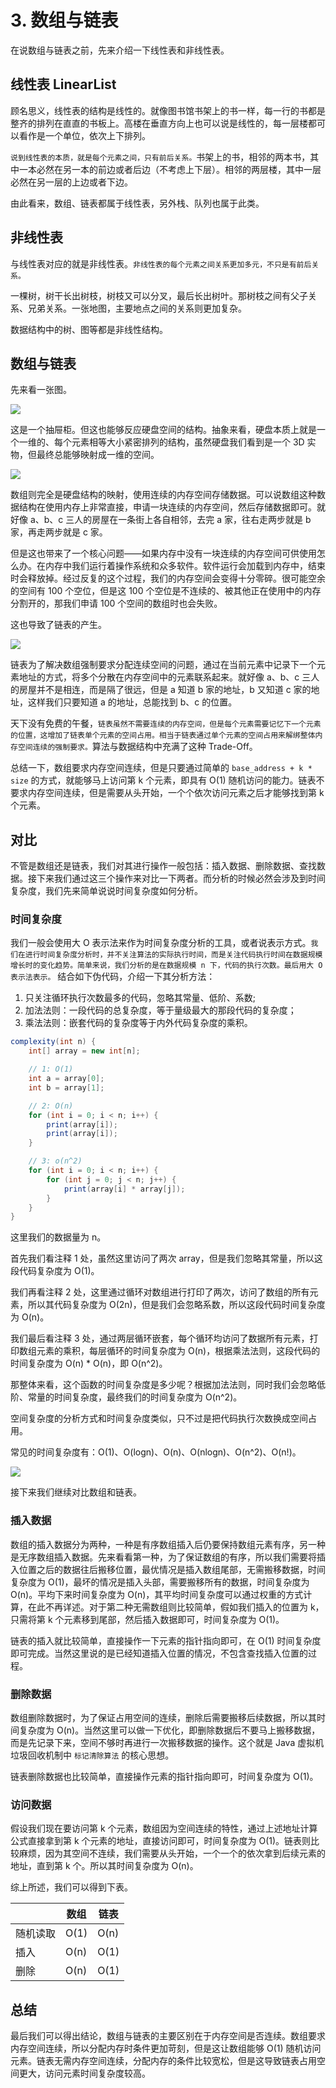 # 3. 数组与链表

在说数组与链表之前，先来介绍一下线性表和非线性表。

## 线性表 LinearList

顾名思义，线性表的结构是线性的。就像图书馆书架上的书一样，每一行的书都是整齐的排列在直直的书板上。高楼在垂直方向上也可以说是线性的，每一层楼都可以看作是一个单位，依次上下排列。

`说到线性表的本质，就是每个元素之间，只有前后关系。`书架上的书，相邻的两本书，其中一本必然在另一本的前边或者后边（不考虑上下层）。相邻的两层楼，其中一层必然在另一层的上边或者下边。

由此看来，数组、链表都属于线性表，另外栈、队列也属于此类。

## 非线性表

与线性表对应的就是非线性表。`非线性表的每个元素之间关系更加多元，不只是有前后关系。`

一棵树，树干长出树枝，树枝又可以分叉，最后长出树叶。那树枝之间有父子关系、兄弟关系。一张地图，主要地点之间的关系则更加复杂。

数据结构中的树、图等都是非线性结构。

## 数组与链表

先来看一张图。

![](https://blog-pic-1251295613.cos.ap-guangzhou.myqcloud.com/1617980400.03SmartPic.png)

这是一个抽屉柜。但这也能够反应硬盘空间的结构。抽象来看，硬盘本质上就是一个一维的、每个元素相等大小紧密排列的结构，虽然硬盘我们看到是一个 3D 实物，但最终总能够映射成一维的空间。

![](https://blog-pic-1251295613.cos.ap-guangzhou.myqcloud.com/1617985940.72SmartPic.png)

数组则完全是硬盘结构的映射，使用连续的内存空间存储数据。可以说数组这种数据结构在使用内存上非常直接，申请一块连续的内存空间，然后存储数据即可。就好像 a、b、c 三人的房屋在一条街上各自相邻，去完 a 家，往右走两步就是 b 家，再走两步就是 c 家。

但是这也带来了一个核心问题——如果内存中没有一块连续的内存空间可供使用怎么办。在内存中我们运行着操作系统和众多软件。软件运行会加载到内存中，结束时会释放掉。经过反复的这个过程，我们的内存空间会变得十分零碎。很可能空余的空间有 100 个空位，但是这 100 个空位是不连续的、被其他正在使用中的内存分割开的，那我们申请 100 个空间的数组时也会失败。

这也导致了链表的产生。

![](https://blog-pic-1251295613.cos.ap-guangzhou.myqcloud.com/1617985960.25SmartPic.png)

链表为了解决数组强制要求分配连续空间的问题，通过在当前元素中记录下一个元素地址的方式，将多个分散在内存空间中的元素联系起来。就好像 a、b、c 三人的房屋并不是相连，而是隔了很远，但是 a 知道 b 家的地址，b 又知道 c 家的地址，这样我们只要知道 a 的地址，总能找到 b、c 的位置。

天下没有免费的午餐，`链表虽然不需要连续的内存空间，但是每个元素需要记忆下一个元素的位置，这增加了链表单个元素的空间占用。相当于链表通过单个元素的空间占用来解绑整体内存空间连续的强制要求。`算法与数据结构中充满了这种 Trade-Off。

总结一下，数组要求内存空间连续，但是只要通过简单的 `base_address + k * size` 的方式，就能够马上访问第 k 个元素，即具有 O(1) 随机访问的能力。链表不要求内存空间连续，但是需要从头开始，一个个依次访问元素之后才能够找到第 k 个元素。

## 对比

不管是数组还是链表，我们对其进行操作一般包括：插入数据、删除数据、查找数据。接下来我们通过这三个操作来对比一下两者。而分析的时候必然会涉及到时间复杂度，我们先来简单说说时间复杂度如何分析。

### 时间复杂度

我们一般会使用大 O 表示法来作为时间复杂度分析的工具，或者说表示方式。`我们在进行时间复杂度分析时，并不关注算法的实际执行时间，而是关注代码执行时间在数据规模增长时的变化趋势。简单来说，我们分析的是在数据规模 n 下，代码的执行次数。最后用大 O 表示法表示。` 结合如下伪代码，介绍一下其分析方法：

1. 只关注循环执行次数最多的代码，忽略其常量、低阶、系数;
2. 加法法则：一段代码的总复杂度，等于量级最大的那段代码的复杂度；
3. 乘法法则：嵌套代码的复杂度等于内外代码复杂度的乘积。

```java
complexity(int n) {
    int[] array = new int[n];

    // 1: O(1)
    int a = array[0];
    int b = array[1];

    // 2: O(n)
    for (int i = 0; i < n; i++) {
        print(array[i]);
        print(array[i]);
    }

    // 3: o(n^2)
    for (int i = 0; i < n; i++) {
        for (int j = 0; j < n; j++) {
            print(array[i] * array[j]);
        }
    }
}
```

这里我们的数据量为 n。

首先我们看注释 1 处，虽然这里访问了两次 array，但是我们忽略其常量，所以这段代码复杂度为 O(1)。

我们再看注释 2 处，这里通过循环对数组进行打印了两次，访问了数组的所有元素，所以其代码复杂度为 O(2n)，但是我们会忽略系数，所以这段代码时间复杂度为 O(n)。

我们最后看注释 3 处，通过两层循环嵌套，每个循环均访问了数据所有元素，打印数组元素的乘积，每层循环的时间复杂度为 O(n)，根据乘法法则，这段代码的时间复杂度为 O(n) * O(n)，即 O(n^2)。

那整体来看，这个函数的时间复杂度是多少呢？根据加法法则，同时我们会忽略低阶、常量的时间复杂度，最终我们的时间复杂度为 O(n^2)。

空间复杂度的分析方式和时间复杂度类似，只不过是把代码执行次数换成空间占用。

常见的时间复杂度有：O(1)、O(logn)、O(n)、O(nlogn)、O(n^2)、O(n!)。

![](https://blog-pic-1251295613.cos.ap-guangzhou.myqcloud.com/1617986009.48SmartPic.png)

接下来我们继续对比数组和链表。

### 插入数据

数组的插入数据分为两种，一种是有序数组插入后仍要保持数组元素有序，另一种是无序数组插入数据。先来看看第一种，为了保证数组的有序，所以我们需要将插入位置之后的数据往后搬移位置，最优情况是插入数组尾部，无需搬移数据，时间复杂度为 O(1)，最坏的情况是插入头部，需要搬移所有的数据，时间复杂度为 O(n)。平均下来时间复杂度为 O(n)，其平均时间复杂度可以通过权重的方式计算，在此不再详述。对于第二种无需数组则比较简单，假如我们插入的位置为 k，只需将第 k 个元素移到尾部，然后插入数据即可，时间复杂度为 O(1)。

链表的插入就比较简单，直接操作一下元素的指针指向即可，在 O(1) 时间复杂度即可完成。当然这里说的是已经知道插入位置的情况，不包含查找插入位置的过程。

### 删除数据

数组删除数据时，为了保证占用空间的连续，删除后需要搬移后续数据，所以其时间复杂度为 O(n)。当然这里可以做一下优化，即删除数据后不要马上搬移数据，而是先记录下来，空间不够时再进行一次搬移数据的操作。这个就是 Java 虚拟机垃圾回收机制中 `标记清除算法` 的核心思想。

链表删除数据也比较简单，直接操作元素的指针指向即可，时间复杂度为 O(1)。

### 访问数据

假设我们现在要访问第 k 个元素，数组因为空间连续的特性，通过上述地址计算公式直接拿到第 k 个元素的地址，直接访问即可，时间复杂度为 O(1)。链表则比较麻烦，因为其空间不连续，我们需要从头开始，一个一个的依次拿到后续元素的地址，直到第 k 个。所以其时间复杂度为 O(n)。

综上所述，我们可以得到下表。

|  | 数组 | 链表 |
| --- | --- | --- |
| 随机读取 | O(1) | O(n) |
| 插入 | O(n) | O(1) |
| 删除 | O(n) | O(1) |

## 总结

最后我们可以得出结论，数组与链表的主要区别在于内存空间是否连续。数组要求内存空间连续，所以分配内存时条件更加苛刻，但是这让数组能够 O(1) 随机访问元素。链表无需内存空间连续，分配内存的条件比较宽松，但是这导致链表占用空间更大，访问元素时间复杂度较高。